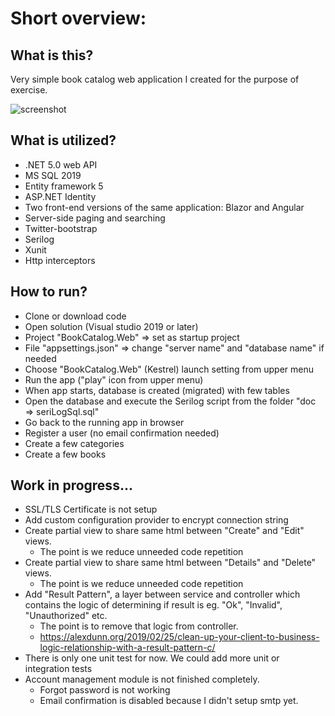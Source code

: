 Short overview:
===============




What is this?
-------------

Very simple book catalog web application I created for the purpose of exercise. 

![screenshot](doc/booksScreen.png "app screenshot")




What is utilized?
-------------------

* .NET 5.0 web API
* MS SQL 2019
* Entity framework 5
* ASP.NET Identity
* Two front-end versions of the same application: Blazor and Angular
* Server-side paging and searching
* Twitter-bootstrap 
* Serilog
*	Xunit
*	Http interceptors



How to run?
-----------

*	Clone or download code
*	Open solution (Visual studio 2019 or later)
*	Project "BookCatalog.Web" => set as startup project
*	File "appsettings.json" => change "server name" and "database name" if needed
*	Choose "BookCatalog.Web" (Kestrel) launch setting from upper menu
*	Run the app ("play" icon from upper menu)
*	When app starts, database is created (migrated) with few tables
*	Open the database and execute the Serilog script from the folder "doc => seriLogSql.sql"
*	Go back to the running app in browser
*	Register a user (no email confirmation needed)
*	Create a few categories
*	Create a few books



## Work in progress...

- SSL/TLS Certificate is not setup
- Add custom configuration provider to encrypt  connection string
- Create partial view to share same html between "Create" and "Edit" views.
  - The point is we reduce unneeded code repetition
- Create partial view to share same html between "Details" and "Delete" views.
  - The point is we reduce unneeded code repetition
- Add "Result Pattern", a layer between service and controller which contains the logic of determining if result is eg. "Ok", "Invalid", "Unauthorized" etc. 
  - The point is to remove that logic from controller.
  - https://alexdunn.org/2019/02/25/clean-up-your-client-to-business-logic-relationship-with-a-result-pattern-c/
- There is only one unit test for now. We could add more unit or integration tests
- Account management module is not finished completely. 
  - Forgot password is not working
  - Email confirmation is disabled because I didn't setup smtp yet.
